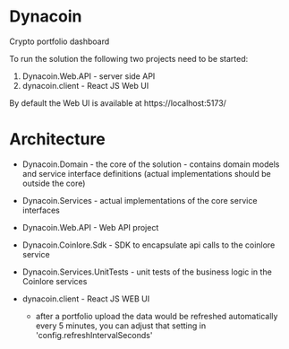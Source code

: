 # Dynacoin
Crypto portfolio dashboard

To run the solution the following two projects need to be started:

1. Dynacoin.Web.API - server side API
2. dynacoin.client - React JS Web UI

By default the Web UI is available at https://localhost:5173/

# Architecture

 - Dynacoin.Domain - the core of the solution - contains domain models and service interface definitions 
(actual implementations should be outside the core)

 - Dynacoin.Services - actual implementations of the core service interfaces

 - Dynacoin.Web.API - Web API project

 - Dynacoin.Coinlore.Sdk - SDK to encapsulate api calls to the coinlore service

 - Dynacoin.Services.UnitTests - unit tests of the business logic in the Coinlore services

 - dynacoin.client - React JS WEB UI
     - after a portfolio upload the data would be refreshed automatically every 5 minutes, 
       you can adjust that setting in 'config.refreshIntervalSeconds'